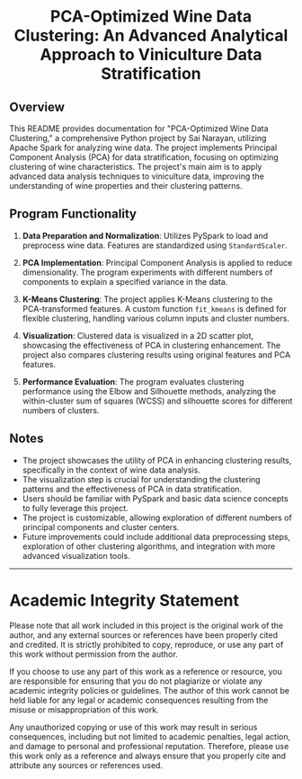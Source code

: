 <h1 align="center">PCA-Optimized Wine Data Clustering: An Advanced Analytical Approach to Viniculture Data Stratification</font</h1>

## Overview

This README provides documentation for "PCA-Optimized Wine Data Clustering," a comprehensive Python project by Sai Narayan, utilizing Apache Spark for analyzing wine data. The project implements Principal Component Analysis (PCA) for data stratification, focusing on optimizing clustering of wine characteristics. The project's main aim is to apply advanced data analysis techniques to viniculture data, improving the understanding of wine properties and their clustering patterns.

## Program Functionality

1. **Data Preparation and Normalization**: Utilizes PySpark to load and preprocess wine data. Features are standardized using `StandardScaler`.

2. **PCA Implementation**: Principal Component Analysis is applied to reduce dimensionality. The program experiments with different numbers of components to explain a specified variance in the data.

3. **K-Means Clustering**: The project applies K-Means clustering to the PCA-transformed features. A custom function `fit_kmeans` is defined for flexible clustering, handling various column inputs and cluster numbers.

4. **Visualization**: Clustered data is visualized in a 2D scatter plot, showcasing the effectiveness of PCA in clustering enhancement. The project also compares clustering results using original features and PCA features.

5. **Performance Evaluation**: The program evaluates clustering performance using the Elbow and Silhouette methods, analyzing the within-cluster sum of squares (WCSS) and silhouette scores for different numbers of clusters.

## Notes

- The project showcases the utility of PCA in enhancing clustering results, specifically in the context of wine data analysis.
- The visualization step is crucial for understanding the clustering patterns and the effectiveness of PCA in data stratification.
- Users should be familiar with PySpark and basic data science concepts to fully leverage this project.
- The project is customizable, allowing exploration of different numbers of principal components and cluster centers.
- Future improvements could include additional data preprocessing steps, exploration of other clustering algorithms, and integration with more advanced visualization tools.


---

# Academic Integrity Statement

Please note that all work included in this project is the original work of the author, and any external sources or references have been properly cited and credited. It is strictly prohibited to copy, reproduce, or use any part of this work without permission from the author.

If you choose to use any part of this work as a reference or resource, you are responsible for ensuring that you do not plagiarize or violate any academic integrity policies or guidelines. The author of this work cannot be held liable for any legal or academic consequences resulting from the misuse or misappropriation of this work.

Any unauthorized copying or use of this work may result in serious consequences, including but not limited to academic penalties, legal action, and damage to personal and professional reputation. Therefore, please use this work only as a reference and always ensure that you properly cite and attribute any sources or references used.
